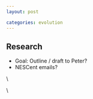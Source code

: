 ```yaml
---
layout: post

categories: evolution
---
```






 





Research
--------

-   Goal: Outline / draft to Peter?
-   NESCent emails?

\

\

